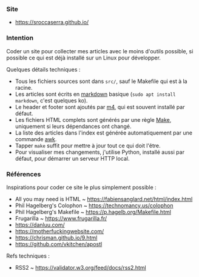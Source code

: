 ### Site

- <https://sroccaserra.github.io/>

### Intention

Coder un site pour collecter mes articles avec le moins d'outils possible, si
possible ce qui est déjà installé sur un Linux pour développer.

Quelques détails techniques :
- Tous les fichiers sources sont dans `src/`, sauf le Makefile qui est à la
  racine.
- Les articles sont écrits en [markdown][md] basique (`sudo apt install
  markdown`, c'est quelques ko).
- Le header et footer sont ajoutés par [m4][m4], qui est souvent installé par
  défaut.
- Les fichiers HTML complets sont générés par une règle [Make][make],
  uniquement si leurs dépendances ont changé.
- La liste des articles dans l'index est générée automatiquement par une
  commande [awk][awk].
- Tapper `make` suffit pour mettre à jour tout ce qui doit l'être.
- Pour visualiser mes changements, j'utilise Python, installé aussi par défaut,
  pour démarrer un serveur HTTP local.

### Références

Inspirations pour coder ce site le plus simplement possible :

- All you may need is HTML ~ <https://fabiensanglard.net/html/index.html>
- Phil Hagelberg's Colophon ~ <https://technomancy.us/colophon>
- Phil Hagelberg's Makefile ~ <https://p.hagelb.org/Makefile.html>
- Frugarilla ~ <https://www.frugarilla.fr/>
- <https://danluu.com/>
- <https://motherfuckingwebsite.com/>
- <https://chrisman.github.io/9.html>
- <https://github.com/vkitchen/apostl>

Refs techniques :

- RSS2 ~ <https://validator.w3.org/feed/docs/rss2.html>

[md]: https://daringfireball.net/projects/markdown/
[m4]: https://www.gnu.org/software/m4/
[make]: https://www.gnu.org/software/make/
[awk]: https://www.gnu.org/software/gawk/
